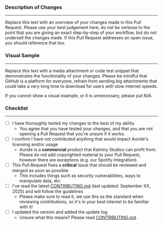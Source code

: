 ### Description of Changes
---
Replace this text with an overview of your changes made in this Pull Request. Please use your best judgement here, do not be verbose to the point that you are giving an exact step-by-step of your workflow, but do not undersell the changes made. If this Pull Request addresses an open issue, you should reference that too.

### Visual Sample
---
Replace this text with a media attachment or code test snippet that demonstrates the functionality of your changes. Please be mindful that GitHub is a platform for everyone, refrain from sending big attachments that could take a very long time to download for users with slow internet speeds.

If you cannot show a visual example, or it is unnecessary, please put N/A.

### Checklist
---

- [ ] I have thoroughly tested my changes to the best of my ability
  - You agree that you have tested your changes, and that you are not opening a Pull Request that you're unsure if it works.
- [ ] I confirm I have not contributed anything that would impact Auride's licensing and/or usage
  - Auride is a **commercial** product that Katniny Studios can profit from. Please do not add copyrighted material to your Pull Request, however there are exceptions (e.g. our Spotify integration).
- [ ] This Pull Request fixes a **critical** issue that should be reviewed and merged as soon as possible
  - This includes things such as security vulnerabilities, ways to manipulate data, etc.
- [ ] I've read the latest [CONTRIBUTING.md](https://github.com/katniny/auride/blob/main/CONTRIBUTING.md) (last updated: September XX, 2025) and will follow the guidelines
  - Please make sure to read it, we use this as the standard when reviewing contributions, so it's in your best interest to be familiar with it!
- [ ] I updated the version and added the update log
  - Unsure what this means? Please read [CONTRIBUTING.md](https://github.com/katniny/auride/blob/main/CONTRIBUTING.md).
<!--- [ ] My changes will work with Auride's Soluna browser engine.
  - If you're unsure, see what we support [here](https://github.com/katniny/soluna/blob/main/SUPPORTED_WEB.md). Don't worry if it's not, we can add the necessary elements, however it may delay the merging of your Pull Request.-->
